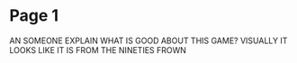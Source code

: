 # Page 1

AN SOMEONE EXPLAIN WHAT IS GOOD ABOUT THIS GAME? VISUALLY IT LOOKS LIKE IT IS FROM THE NINETIES FROWN









